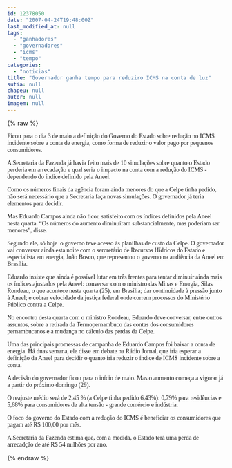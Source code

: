 ```yaml
---
id: 12378050
date: "2007-04-24T19:48:00Z"
last_modified_at: null
tags:
  - "ganhadores"
  - "governadores"
  - "icms"
  - "tempo"
categories:
  - "noticias"
title: "Governador ganha tempo para reduziro ICMS na conta de luz"
sutia: null
chapeu: null
autor: null
imagem: null
---
```

{% raw %}
<p><P><FONT face=Verdana>Ficou para o dia 3 de maio a definição do </FONT><FONT face=Verdana>Governo do Estado sobre redução no ICMS </FONT><FONT face=Verdana>incidente sobre a conta de energia, como </FONT><FONT face=Verdana>forma de reduzir o valor pago por pequenos </FONT><FONT face=Verdana>consumidores.</FONT></P></p>
<p><P><FONT face=Verdana>A Secretaria da Fazenda já havia feito mais </FONT><FONT face=Verdana>de 10 simulações sobre quanto o Estado </FONT><FONT face=Verdana>perderia em arrecadação e qual seria o </FONT><FONT face=Verdana>impacto na conta com a redução do ICMS - </FONT><FONT face=Verdana>dependendo do índice&nbsp;definido pela Aneel.</FONT></P></p>
<p><P><FONT face=Verdana>Como os números finais da agência foram ainda menores do </FONT><FONT face=Verdana>que a Celpe tinha pedido, não será necessário </FONT><FONT face=Verdana>que a Secretaria faça novas simulações. O </FONT><FONT face=Verdana>governador já teria elementos para decidir.</FONT></P></p>
<p><P><FONT face=Verdana>Mas Eduardo Campos ainda não ficou satisfeito com os </FONT><FONT face=Verdana>índices definidos pela Aneel nesta quarta. </FONT><FONT face=Verdana>“Os números do aumento diminuíram </FONT><FONT face=Verdana>substancialmente, mas poderiam ser menores”, </FONT><FONT face=Verdana>disse.</FONT></P></p>
<p><P><FONT face=Verdana>Segundo ele, só hoje&nbsp; o governo&nbsp;</FONT><FONT face=Verdana>teve acesso às planilhas de custo da Celpe. O governador vai </FONT><FONT face=Verdana>conversar ainda esta noite com o </FONT><FONT face=Verdana>sercretário de Recursos Hídricos&nbsp;do Estado e </FONT><FONT face=Verdana>especialista em energia, João Bosco, que </FONT><FONT face=Verdana>representou o governo na audiência da Aneel </FONT><FONT face=Verdana>em Brasília.</FONT></P></p>
<p><P><FONT face=Verdana>Eduardo insiste que ainda é possível lutar em </FONT><FONT face=Verdana>três frentes para tentar diminuir ainda mais </FONT><FONT face=Verdana>os índices ajustados pela Aneel: conversar </FONT><FONT face=Verdana>com o ministro das Minas e Energia, Silas </FONT><FONT face=Verdana>Rondeau, o que acontece nesta quarta (25), em </FONT><FONT face=Verdana>Brasília; dar continuidade à pressão junto à </FONT><FONT face=Verdana>Aneel; e cobrar velocidade da justiça federal </FONT><FONT face=Verdana>onde correm processos do Ministério Público </FONT><FONT face=Verdana>contra a Celpe.</FONT></P></p>
<p><P><FONT face=Verdana>No encontro desta quarta com o ministro </FONT><FONT face=Verdana>Rondeau, Eduardo deve conversar, entre outros </FONT><FONT face=Verdana>assuntos, sobre a retirada da Termopernambuco </FONT><FONT face=Verdana>das contas dos consumidores pernambucanos e a </FONT><FONT face=Verdana>mudança no cálculo das perdas da Celpe. </FONT></P></p>
<p><P><FONT face=Verdana>Uma das principais promessas de campanha de </FONT><FONT face=Verdana>Eduardo Campos foi baixar a conta de energia. </FONT><FONT face=Verdana>Há duas semana, ele disse em debate na Rádio </FONT><FONT face=Verdana>Jornal, que iria esperar a definição da Aneel </FONT><FONT face=Verdana>para decidir o quanto iria reduzir o índice </FONT><FONT face=Verdana>de ICMS incidente sobre a conta. </FONT></P></p>
<p><P><FONT face=Verdana>A decisão do governador ficou para o início </FONT><FONT face=Verdana>de maio. Mas o aumento começa a vigorar já a </FONT><FONT face=Verdana>partir do próximo domingo (29). </FONT></P></p>
<p><P><FONT face=Verdana>O reajuste médio será de 2,45 % (a Celpe </FONT><FONT face=Verdana>tinha pedido 6,43%): 0,79% para residências e </FONT><FONT face=Verdana>5,68% para consumidores de alta tensão - </FONT><FONT face=Verdana>grande comércio e indústria.</FONT></P></p>
<p><P><FONT face=Verdana>O foco do governo do Estado com a redução do </FONT><FONT face=Verdana>ICMS é beneficiar os consumidores que pagam </FONT><FONT face=Verdana>até R$ 100,00 por mês. </FONT></P></p>
<p><P><FONT face=Verdana>A Secretaria da </FONT><FONT face=Verdana>Fazenda estima que, com a medida, o Estado </FONT><FONT face=Verdana>terá uma perda de arrecadção de até R$ 54 </FONT><FONT face=Verdana>milhões por ano.</FONT></P> </p>
{% endraw %}